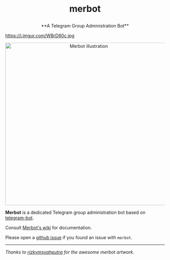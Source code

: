 # <p align="center">merbot

<p align="center">**A Telegram Group Administration Bot**

https://i.imgur.com/WBrD60c.jpg

<p align="center"><img src="https://raw.githubusercontent.com/wiki/rizaumami/merbot/_images/WBrD60c.jpg" width="512" alt="Merbot illustration" title="Merbot illustration">

**Merbot** is a dedicated Telegram group administration bot based on [telegram-bot](https://github.com/yagop/telegram-bot).

Consult [Merbot's wiki](https://github.com/rizaumami/merbot/wiki) for documentation.

Please open a [github issue](https://github.com/rizaumami/merbot/issues) if you found an issue with `merbot`.

***

_Thanks to [rizkymsyahputra](https://github.com/rizkymsyahputra) for the awesome merbot artwork_.
